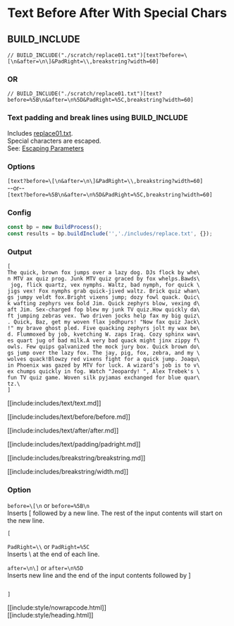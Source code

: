 # Text Before After With Special Chars

## BUILD_INCLUDE

<div class="nowrapcode">

```text
// BUILD_INCLUDE("./scratch/replace01.txt")[text?before=\[\n&after=\n\]&PadRight=\\,breakstring?width=60]
```

</div>

### OR

<div class="nowrapcode">

```text
// BUILD_INCLUDE("./scratch/replace01.txt")[text?before=%5B\n&after=\n%5D&PadRight=%5C,breakstring?width=60]
```

</div>

### Text padding and break lines using BUILD_INCLUDE

Includes [replace01.txt](replacements/replace01.txt.html).  
Special characters are escaped.  
See: [Escaping Parameters](/build-include/pages/Docs/misc/EscapingParameters.html)  

### Options

`[text?before=\[\n&after=\n\]&PadRight=\\,breakstring?width=60]`  
--or--  
`[text?before=%5B\n&after=\n%5D&PadRight=%5C,breakstring?width=60]`

### Config

````js
const bp = new BuildProcess();
const results = bp.buildInclude('','./includes/replace.txt', {});
````


### Output

<div class="nowrapcode">

```text
[
The quick, brown fox jumps over a lazy dog. DJs flock by whe\
n MTV ax quiz prog. Junk MTV quiz graced by fox whelps.Bawds\
 jog, flick quartz, vex nymphs. Waltz, bad nymph, for quick \
jigs vex! Fox nymphs grab quick-jived waltz. Brick quiz whan\
gs jumpy veldt fox.Bright vixens jump; dozy fowl quack. Quic\
k wafting zephyrs vex bold Jim. Quick zephyrs blow, vexing d\
aft Jim. Sex-charged fop blew my junk TV quiz.How quickly da\
ft jumping zebras vex. Two driven jocks help fax my big quiz\
. Quick, Baz, get my woven flax jodhpurs! "Now fax quiz Jack\
!" my brave ghost pled. Five quacking zephyrs jolt my wax be\
d. Flummoxed by job, kvetching W. zaps Iraq. Cozy sphinx wav\
es quart jug of bad milk.A very bad quack might jinx zippy f\
owls. Few quips galvanized the mock jury box. Quick brown do\
gs jump over the lazy fox. The jay, pig, fox, zebra, and my \
wolves quack!Blowzy red vixens fight for a quick jump. Joaqu\
in Phoenix was gazed by MTV for luck. A wizard’s job is to v\
ex chumps quickly in fog. Watch "Jeopardy! ", Alex Trebek's \
fun TV quiz game. Woven silk pyjamas exchanged for blue quar\
tz.\
]
```

</div>

[[include:includes/text/text.md]]

[[include:includes/text/before/before.md]]

[[include:includes/text/after/after.md]]

[[include:includes/text/padding/padright.md]]

[[include:includes/breakstring/breakstring.md]]

[[include:includes/breakstring/width.md]]

### Option

`before=\[\n` or `before=%5B\n`  
Inserts [ followed by a new line. The rest of the input contents will start on the new line.

```text
[

```

`PadRight=\\` or `PadRight=%5C`  
Inserts \ at the end of each line.

`after=\n\]` or `after=\n%5D`  
Inserts new line and the end of the input contents followed by ]

```text

]
```

[[include:style/nowrapcode.html]]  
[[include:style/heading.html]]